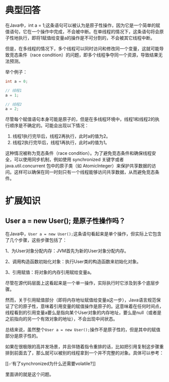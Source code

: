 # 典型回答




在Java中，int a = 1;这条语句可以被认为是原子性操作，因为它是一个简单的赋值语句，它在一个操作中完成，不会被中断。在单线程的情况下，这条语句将会原子性地执行，即将1赋值给变量a的操作是不可分割的，不会被其它线程中断。



但是，在多线程的情况下，多个线程可以同时访问和修改同一个变量，这就可能导致竞态条件（race condition）的问题，即多个线程争夺同一个资源，导致结果无法预测。



举个例子：



```java
int a = 0;

// 线程1
a = 1;

// 线程2
a = 2;

```



尽管每个赋值语句本身可能是原子的，但是在多线程环境中，线程1和线程2的执行顺序是不确定的。可能会出现以下情况：



1. 线程1执行完毕后，线程2再执行，此时a的值为2。
2. 线程2执行完毕后，线程1再执行，此时a的值为1。



这种情况被称为竞态条件（race condition）。为了避免竞态条件和确保线程安全，可以使用同步机制，例如使用 synchronized 关键字或者 java.util.concurrent 包中的原子类（如 AtomicInteger）来保护共享数据的访问。这样可以确保在同一时刻只有一个线程能够访问共享数据，从而避免竞态条件。



# 扩展知识


## <font style="color:rgb(13, 13, 13);">User a = new User(); 是原子性操作吗？</font>


在Java中，`User a = new User();`这条语句看起来是单个操作，但实际上它包含了几个步骤，这些步骤包括了：

1、为User对象分配内存：JVM首先为新的User对象分配内存。

2、调用构造函数初始化对象：执行User类的构造函数来初始化对象。

3、引用赋值：将对象的内存引用赋给变量a。



尽管在源代码层面上这看起来是一个单一操作，实际执行时它涉及到多个底层步骤。



然而，关于引用赋值部分（即将内存地址赋值给变量a这一步），Java语言规范保证了它的原子性，意味着引用变量的赋值操作是原子的。这意味着在任何时间点，线程看到的引用变量a要么是指向某个User对象的内存地址，要么是null（或者是之前指向的另一个有效对象的地址），不会出现中间状态。



总结来说，虽然整个`User a = new User();`操作不是原子性的，但是其中的赋值部分是原子性的。



如果在很极限的高并发场景，并且伴随着指令重排的话，比如把引用复制这步骤重排到前面去了，那么就可以被别的线程拿到一个并不完整的对象。具体可以参考：



[[✅有了synchronized为什么还需要volatile?]]

  
里面讲的就是这个问题。





